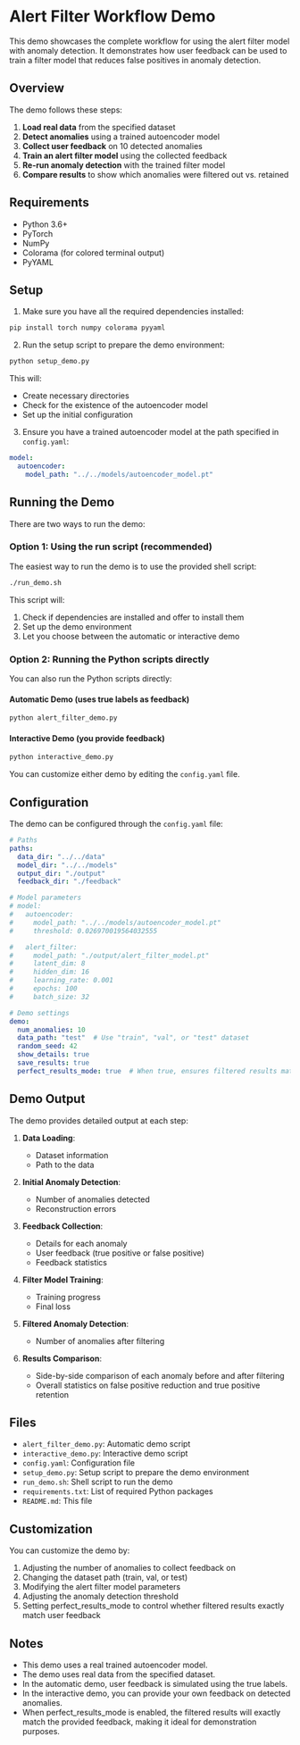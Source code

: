 # Alert Filter Workflow Demo

This demo showcases the complete workflow for using the alert filter model with anomaly detection. It demonstrates how user feedback can be used to train a filter model that reduces false positives in anomaly detection.

## Overview

The demo follows these steps:

1. **Load real data** from the specified dataset
2. **Detect anomalies** using a trained autoencoder model
3. **Collect user feedback** on 10 detected anomalies
4. **Train an alert filter model** using the collected feedback
5. **Re-run anomaly detection** with the trained filter model
6. **Compare results** to show which anomalies were filtered out vs. retained

## Requirements

- Python 3.6+
- PyTorch
- NumPy
- Colorama (for colored terminal output)
- PyYAML

## Setup

1. Make sure you have all the required dependencies installed:

```bash
pip install torch numpy colorama pyyaml
```

2. Run the setup script to prepare the demo environment:

```bash
python setup_demo.py
```

This will:
- Create necessary directories
- Check for the existence of the autoencoder model
- Set up the initial configuration

3. Ensure you have a trained autoencoder model at the path specified in `config.yaml`:
```yaml
model:
  autoencoder:
    model_path: "../../models/autoencoder_model.pt"
```

## Running the Demo

There are two ways to run the demo:

### Option 1: Using the run script (recommended)

The easiest way to run the demo is to use the provided shell script:

```bash
./run_demo.sh
```

This script will:
1. Check if dependencies are installed and offer to install them
2. Set up the demo environment
3. Let you choose between the automatic or interactive demo

### Option 2: Running the Python scripts directly

You can also run the Python scripts directly:

#### Automatic Demo (uses true labels as feedback)

```bash
python alert_filter_demo.py
```

#### Interactive Demo (you provide feedback)

```bash
python interactive_demo.py
```

You can customize either demo by editing the `config.yaml` file.

## Configuration

The demo can be configured through the `config.yaml` file:

```yaml
# Paths
paths:
  data_dir: "../../data"
  model_dir: "../../models"
  output_dir: "./output"
  feedback_dir: "./feedback"

# Model parameters
# model:
#   autoencoder:
#     model_path: "../../models/autoencoder_model.pt"
#     threshold: 0.026970019564032555

#   alert_filter:
#     model_path: "./output/alert_filter_model.pt"
#     latent_dim: 8
#     hidden_dim: 16
#     learning_rate: 0.001
#     epochs: 100
#     batch_size: 32

# Demo settings
demo:
  num_anomalies: 10
  data_path: "test"  # Use "train", "val", or "test" dataset
  random_seed: 42
  show_details: true
  save_results: true
  perfect_results_mode: true  # When true, ensures filtered results match user feedback exactly
```

## Demo Output

The demo provides detailed output at each step:

1. **Data Loading**:
   - Dataset information
   - Path to the data

2. **Initial Anomaly Detection**:
   - Number of anomalies detected
   - Reconstruction errors

3. **Feedback Collection**:
   - Details for each anomaly
   - User feedback (true positive or false positive)
   - Feedback statistics

4. **Filter Model Training**:
   - Training progress
   - Final loss

5. **Filtered Anomaly Detection**:
   - Number of anomalies after filtering

6. **Results Comparison**:
   - Side-by-side comparison of each anomaly before and after filtering
   - Overall statistics on false positive reduction and true positive retention

## Files

- `alert_filter_demo.py`: Automatic demo script
- `interactive_demo.py`: Interactive demo script
- `config.yaml`: Configuration file
- `setup_demo.py`: Setup script to prepare the demo environment
- `run_demo.sh`: Shell script to run the demo
- `requirements.txt`: List of required Python packages
- `README.md`: This file

## Customization

You can customize the demo by:

1. Adjusting the number of anomalies to collect feedback on
2. Changing the dataset path (train, val, or test)
3. Modifying the alert filter model parameters
4. Adjusting the anomaly detection threshold
5. Setting perfect_results_mode to control whether filtered results exactly match user feedback

## Notes

- This demo uses a real trained autoencoder model.
- The demo uses real data from the specified dataset.
- In the automatic demo, user feedback is simulated using the true labels.
- In the interactive demo, you can provide your own feedback on detected anomalies.
- When perfect_results_mode is enabled, the filtered results will exactly match the provided feedback, making it ideal for demonstration purposes.
